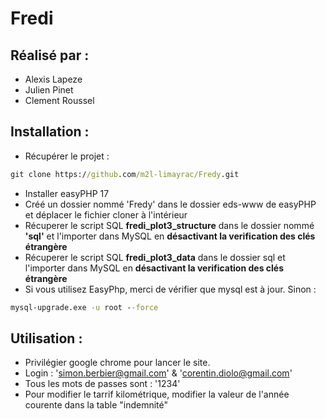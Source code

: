 # Fredi
## Réalisé par : 
* Alexis Lapeze
* Julien Pinet
* Clement Roussel

## Installation : 
* Récupérer le projet : 
```cmd
git clone https://github.com/m2l-limayrac/Fredy.git
````
* Installer easyPHP 17
* Créé un dossier nommé 'Fredy' dans le dossier eds-www de easyPHP et déplacer le fichier cloner à l'intérieur
* Récuperer le script SQL **fredi_plot3_structure** dans le dossier nommé **'sql'** et l'importer dans MySQL en **désactivant la verification des clés étrangère**
* Récuperer le script SQL **fredi_plot3_data** dans le dossier sql et l'importer dans MySQL en **désactivant la verification des clés étrangère**
* Si vous utilisez EasyPhp, merci de vérifier que mysql est à jour. Sinon :
```cmd
mysql-upgrade.exe -u root --force
```
## Utilisation : 
* Privilégier google chrome pour lancer le site.
* Login : 'simon.berbier@gmail.com' & 'corentin.diolo@gmail.com'
* Tous les mots de passes sont : '1234'
* Pour modifier le tarrif kilométrique, modifier la valeur de l'année courente dans la table "indemnité"
